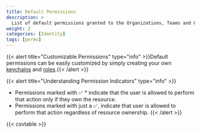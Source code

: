 ```yaml
---
title: Default Permissions
description: >
  List of default permissions granted to the Organizations, Teams and Users roles.
weight: 2
categories: [Identity]
tags: [perms]
---
```



{{< alert title="Customizable Permissions" type="info" >}}Default permissions can be easily customized by simply creating your own [keychains](/cloud/security/keychains/#keychains-management) and [roles](/cloud/security/roles).{{< /alert >}}

{{< alert title="Understanding Permission Indicators" type="info" >}}
- Permissions marked with ✅ * indicate that the user is allowed to perform that action only if they own the resource.
- Permissions marked with just a ✅, indicate that user is allowed to perform that action regardless of resource ownership.
{{< /alert >}}

{{< csvtable >}}